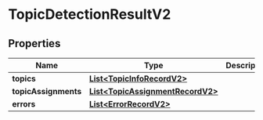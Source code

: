
# TopicDetectionResultV2

## Properties
Name | Type | Description | Notes
------------ | ------------- | ------------- | -------------
**topics** | [**List&lt;TopicInfoRecordV2&gt;**](TopicInfoRecordV2.md) |  |  [optional]
**topicAssignments** | [**List&lt;TopicAssignmentRecordV2&gt;**](TopicAssignmentRecordV2.md) |  |  [optional]
**errors** | [**List&lt;ErrorRecordV2&gt;**](ErrorRecordV2.md) |  |  [optional]



